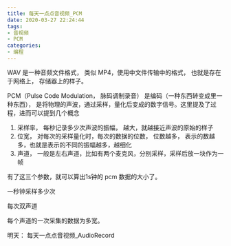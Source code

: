 ```yaml
---
title: 每天一点点音视频_PCM
date: 2020-03-27 22:24:44
tags:
- 音视频
- PCM
categories:
- 编程
---
```


WAV 是一种音频文件格式， 类似 MP4，使用中文件传输中的格式， 也就是存在于网络上， 存储器上的样子。

PCM（Pulse Code Modulation， 脉码调制录音） 是编码（一种东西转变成里一种东西）， 是将物理的声波，通过采样，量化后变成的数字信号。这里提及了过程，进而可以提到几个概念

1. 采样率， 每秒记录多少次声波的振幅， 越大，就越接近声波的原始的样子
2. 位宽， 对每次的采样量化时，每次的数据的位数， 位数越多， 表示的数越多，也就是表示的不同的振幅越多，越细化
3. 声道， 一般是左右声道，比如有两个麦克风，分别采样，采样后放一块作为一帧

有了这三个参数，就可以算出1s钟的 pcm 数据的大小了。

一秒钟采样多少次

每次双声道

每个声道的一次采集的数据为多宽。

明天： 每天一点点音视频_AudioRecord
